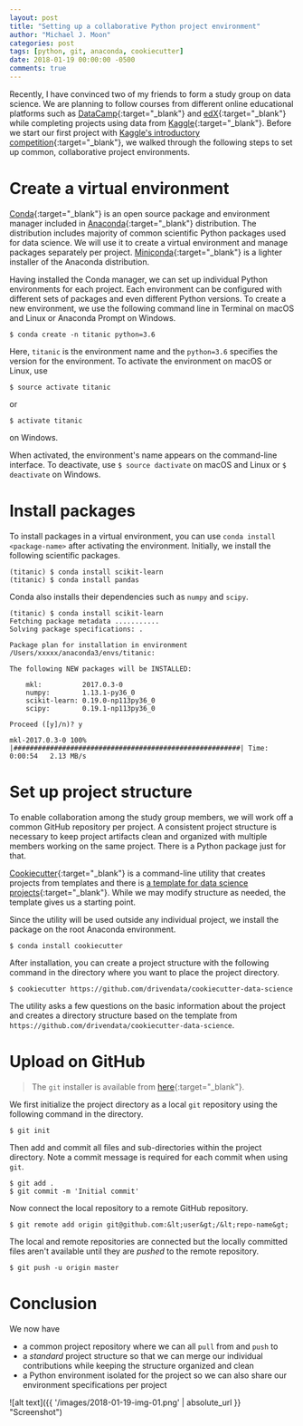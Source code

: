 ```yaml
---
layout: post
title: "Setting up a collaborative Python project environment"
author: "Michael J. Moon"
categories: post
tags: [python, git, anaconda, cookiecutter]
date: 2018-01-19 00:00:00 -0500
comments: true
---
```


Recently, I have convinced two of my friends to form a study group on data science. We are planning to follow courses from different online educational platforms such as [DataCamp][1]{:target="_blank"} and [edX][2]{:target="_blank"} while completing projects using data from [Kaggle][3]{:target="_blank"}. Before we start our first project with [Kaggle's introductory competition][4]{:target="_blank"}, we walked through the following steps to set up common, collaborative project environments.

# Create a virtual environment

[Conda][5]{:target="_blank"} is an open source package and environment manager included in [Anaconda][6]{:target="_blank"} distribution. The distribution includes majority of common scientific Python packages used for data science. We will use it to create a virtual environment and manage packages separately per project. [Miniconda][7]{:target="_blank"} is a lighter installer of the Anaconda distribution.

Having installed the Conda manager, we can set up individual Python environments for each project. Each environment can be configured with different sets of packages and even different Python versions. To create a new environment, we use the following command line in Terminal on macOS and Linux or Anaconda Prompt on Windows.

```shell
$ conda create -n titanic python=3.6
```

Here, `titanic` is the environment name and the `python=3.6` specifies the version for the environment. To activate the environment on macOS or Linux, use

```shell
$ source activate titanic
```

or

```shell
$ activate titanic
```

on Windows.

When activated, the environment's name appears on the command-line interface. To deactivate, use `$ source dactivate` on macOS and Linux or `$ deactivate` on Windows.

# Install packages

To install packages in a virtual environment, you can use `conda install <package-name>` after activating the environment. Initially, we install the following scientific packages.

```shell
(titanic) $ conda install scikit-learn
(titanic) $ conda install pandas
```

Conda also installs their dependencies such as `numpy` and `scipy`.

```shell
(titanic) $ conda install scikit-learn
Fetching package metadata ...........
Solving package specifications: .

Package plan for installation in environment /Users/xxxxx/anaconda3/envs/titanic:

The following NEW packages will be INSTALLED:

    mkl:          2017.0.3-0        
    numpy:        1.13.1-py36_0     
    scikit-learn: 0.19.0-np113py36_0
    scipy:        0.19.1-np113py36_0

Proceed ([y]/n)? y

mkl-2017.0.3-0 100% |########################################################| Time: 0:00:54   2.13 MB/s
```

# Set up project structure

To enable collaboration among the study group members, we will work off a common GitHub repository per project. A consistent project structure is necessary to keep project artifacts clean and organized with multiple members working on the same project. There is a Python package just for that.

[Cookiecutter][8]{:target="_blank"} is a command-line utility that creates projects from templates and there is [a template for data science projects][9]{:target="_blank"}. While we may modify structure as needed, the template gives us a starting point.

Since the utility will be used outside any individual project, we install the package on the root Anaconda environment.

```shell
$ conda install cookiecutter
```

After installation, you can create a project structure with the following command in the directory where you want to place the project directory.

```shell
$ cookiecutter https://github.com/drivendata/cookiecutter-data-science
```

The utility asks a few questions on the basic information about the project and creates a directory structure based on the template from `https://github.com/drivendata/cookiecutter-data-science`.

# Upload on GitHub

> The `git` installer is available from [here][10]{:target="_blank"}.

We first initialize the project directory as a local `git` repository using the following command in the directory.

```shell
$ git init
```

Then add and commit all files and sub-directories within the project directory. Note a commit message is required for each commit when using `git`.

```shell
$ git add .
$ git commit -m 'Initial commit'
```

Now connect the local repository to a remote GitHub repository.

```shell
$ git remote add origin git@github.com:&lt;user&gt;/&lt;repo-name&gt;
```

The local and remote repositories are connected but the locally committed files aren't available until they are *pushed* to the remote repository.

```shell
$ git push -u origin master
```

# Conclusion

We now have

*   a common project repository where we can all `pull` from and `push` to
*   a *standard* project structure so that we can merge our individual contributions while keeping the structure organized and clean
*   a Python environment isolated for the project so we can also share our environment specifications per project

![alt text]({{ '/images/2018-01-19-img-01.png' | absolute_url }} "Screenshot")


 [1]: https://www.datacamp.com/
 [2]: https://www.edx.org/
 [3]: https://www.kaggle.com/
 [4]: https://www.kaggle.com/c/titanic
 [5]: https://conda.io/docs
 [6]: https://www.anaconda.com/download/
 [7]: https://conda.io/miniconda.html
 [8]: https://cookiecutter.readthedocs.io/en/latest/
 [9]: http://drivendata.github.io/cookiecutter-data-science/
 [10]: https://git-scm.com/downloads
